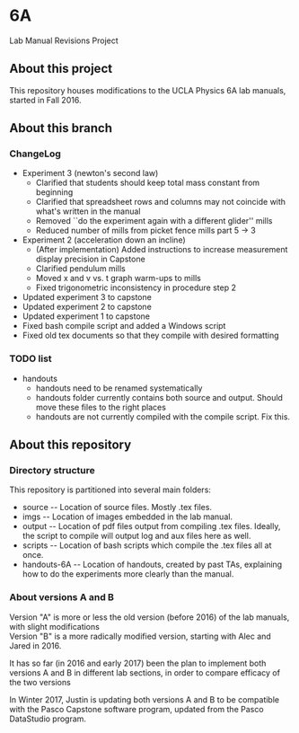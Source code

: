 # 6A
Lab Manual Revisions Project

## About this project
This repository houses modifications to the UCLA Physics 6A lab manuals,
started in Fall 2016.

## About this branch

### ChangeLog

* Experiment 3 (newton's second law)
  * Clarified that students should keep total mass constant from beginning
  * Clarified that spreadsheet rows and columns may not coincide with what's
	written in the manual
  * Removed ``do the experiment again with a different glider'' mills
  * Reduced number of mills from picket fence mills part 5 -> 3
* Experiment 2 (acceleration down an incline)
  * (After implementation)  Added instructions to increase measurement display
	precision in Capstone
  * Clarified pendulum mills
  * Moved x and v vs. t graph warm-ups to mills
  * Fixed trigonometric inconsistency in procedure step 2
* Updated experiment 3 to capstone
* Updated experiment 2 to capstone
* Updated experiment 1 to capstone
* Fixed bash compile script and added a Windows script
* Fixed old tex documents so that they compile with desired formatting

### TODO list

* handouts
  * handouts need to be renamed systematically
  * handouts folder currently contains both source and output.  Should move these
  files to the right places
  * handouts are not currently compiled with the compile script.  Fix this.

## About this repository

### Directory structure

This repository is partitioned into several main folders:

* source -- Location of source files.  Mostly .tex files.
* imgs -- Location of images embedded in the lab manual.
* output -- Location of pdf files output from compiling .tex files.  Ideally,
  the script to compile will output log and aux files here as well.
* scripts -- Location of bash scripts which compile the .tex files all at once.
* handouts-6A -- Location of handouts, created by past TAs, 
explaining how to do the experiments more clearly than the manual.

### About versions A and B
Version "A" is more or less the old version (before 2016)
of the lab manuals, with slight modifications  
Version "B" is a more radically modified version, 
starting with Alec and Jared in 2016.

It has so far (in 2016 and early 2017) been the plan 
to implement both versions A and B in different lab sections,
in order to compare efficacy of the two versions

In Winter 2017, Justin is updating both versions A and B to be compatible with
the Pasco Capstone software program, updated from the Pasco DataStudio program.


